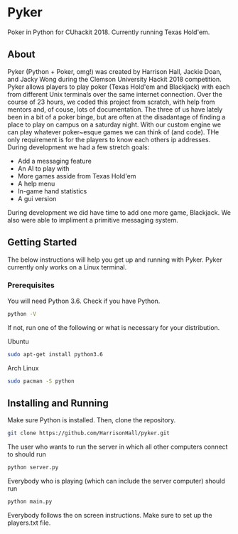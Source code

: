 # Pyker
Poker in Python for CUhackit 2018. Currently running Texas Hold'em.

## About
  Pyker (Python + Poker, omg!) was created by Harrison Hall, Jackie Doan, and Jacky Wong during the Clemson University Hackit 2018 competition. Pyker allows players to play poker (Texas Hold'em and Blackjack) with each from different Unix terminals over the same internet connection. Over the course of 23 hours, we coded this project from scratch, with help from mentors and, of couse, lots of documentation.
  The three of us have lately been in a bit of a poker binge, but are often at the disadantage of finding a place to play on campus on a saturday night. With our custom engine we can play whatever poker~esque games we can think of (and code). THe only requirement is for the players to know each others ip addresses.
  During development we had a few stretch goals:
* Add a messaging feature
* An AI to play with
* More games asside from Texas Hold'em
* A help menu
* In-game hand statistics
* A gui version

During development we did have time to add one more game, Blackjack. We also were able to impliment a primitive messaging system. 

## Getting Started
The below instructions will help you get up and running with Pyker. Pyker currently only works on a Linux terminal.

### Prerequisites
You will need Python 3.6.
Check if you have Python.
```bash
python -V
```
If not, run one of the following or what is necessary for your distribution.

Ubuntu
```bash
sudo apt-get install python3.6
```

Arch Linux
```bash
sudo pacman -S python
```

## Installing and Running
Make sure Python is installed. Then, clone the repository.
```bash
git clone https://github.com/HarrisonHall/pyker.git
```
The user who wants to run the server in which all other computers connect to should run
```bash
python server.py
```
Everybody who is playing (which can include the server computer) should run
```bash
python main.py
```
Everybody follows the on screen instructions. Make sure to set up the players.txt file. 
